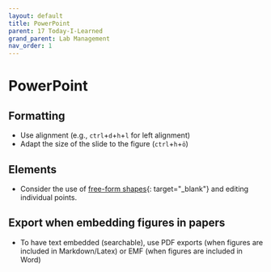 ```yaml
---
layout: default
title: PowerPoint
parent: 17 Today-I-Learned
grand_parent: Lab Management
nav_order: 1
---
```


# PowerPoint

## Formatting

- Use alignment (e.g., `ctrl`+`d`+`h`+`l` for left alignment)
- Adapt the size of the slide to the figure (`ctrl`+`h`+`ö`)

## Elements

- Consider the use of [free-form shapes](https://support.microsoft.com/en-us/office/draw-or-edit-a-freeform-shape-44d7bb9d-c05c-4e1c-a486-e35fc322299b){: target="_blank"} and editing individual points.

## Export when embedding figures in papers

- To have text embedded (searchable), use PDF exports (when figures are included in Markdown/Latex) or EMF (when figures are included in Word)
